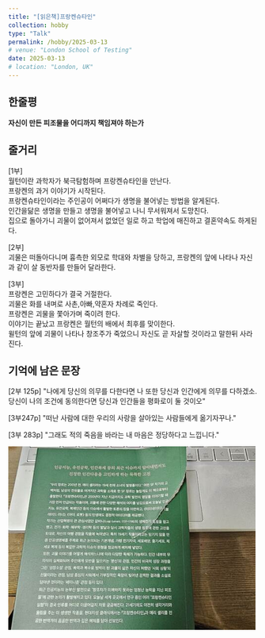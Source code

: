 ```yaml
---
title: "[읽은책]프랑켄슈타인"
collection: hobby
type: "Talk"
permalink: /hobby/2025-03-13
# venue: "London School of Testing"
date: 2025-03-13
# location: "London, UK"
---
```


한줄평
---
**자신이 만든 피조물을 어디까지 책임져야 하는가**

줄거리
---
[1부]<br>
월턴이란 과학자가 북극탐험하며 프랑켄슈타인을 만난다.<br>
프랑켄의 과거 이야기가 시작된다.<br>
프랑켄슈타인이라는 주인공이 어쩌다가 생명을 불어넣는 방법을 알게된다.<br>
인간을닮은 생명을 만들고 생명을 불어넣고 나니 무서워져서 도망친다.<br>
집으로 돌아가니 괴물이 없어져서 없었던 일로 하고 학업에 매진하고 결혼약속도 하게된다.

[2부]<br>
괴물은 떠돌아다니며 흉측한 외모로 학대와 차별을 당하고, 프랑켄의 앞에 나타나 자신과 같이 살 동반자를 만들어 달라한다.

[3부]<br>
프랑켄은 고민하다가 결국 거절한다.<br>
괴물은 화를 내며로 사촌,아빠,약혼자 차례로 죽인다.<br>
프랑켄은 괴물을 쫓아가며 죽이려 한다.<br>
이야기는 끝났고 프랑켄은 월턴의 배에서 최후를 맞이한다.<br>
윌턴의 앞에 괴물이 나타나 창조주가 죽었으니 자신도 곧 자살할 것이라고 말한뒤 사라진다.

기억에 남은 문장
---
[2부 125p]
"나에게 당신의 의무를 다한다면 나 또한 당신과 인간에게 의무를 다하겠소. 당신이 나의 조건에 동의한다면 당신과 인간들을 평화로이 둘 것이오"

[3부247p]
"떠난 사람에 대한 우리의 사랑을 살아있는 사람들에게 옮기자꾸나."

[3부 283p]
"그래도 적의 죽음을 바라는 내 마음은 정당하다고 느낍니다."

![Book_img](/images/bookfrk.jpg)

